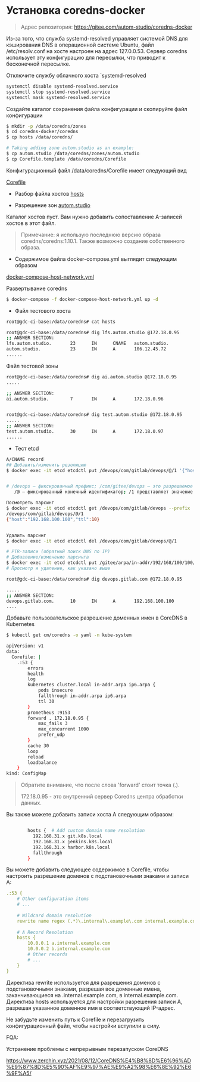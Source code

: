  # Установка coredns-docker

> Адрес репозитория: https://gitee.com/autom-studio/coredns-docker



Из-за того, что служба systemd-resolved управляет системой DNS для кэширования DNS в операционной системе Ubuntu, файл /etc/resolv.conf на хосте настроен на адрес 127.0.0.53. Сервер coredns использует эту конфигурацию для пересылки, что приводит к бесконечной пересылке.


Отключите службу облачного хоста `systemd-resolved

```sh
systemctl disable systemd-resolved.service 
systemctl stop systemd-resolved.service 
systemctl mask systemd-resolved.service 
```

Создайте каталог сохранения файла конфигурации и скопируйте файл конфигурации
```sh
$ mkdir -p /data/coredns/zones
$ cd coredns-docker/coredns
$ cp hosts /data/coredns/

# Taking adding zone autom.studio as an example:
$ cp autom.studio /data/coredns/zones/autom.studio
$ cp Corefile.template /data/coredns/Corefile
```

Конфигурационный файл /data/coredns/Corefile имеет следующий вид

[Corefile](./Corefile.template)


- Разбор файла хостов
[hosts](./hosts)


- Разрешение зон
[autom.studio](./autom.studio)



Каталог хостов пуст. Вам нужно добавить сопоставление A-записей хостов в этот файл.

> Примечание: я использую последнюю версию образа coredns/coredns:1.10.1.
> Также возможно создание собственного образа.


- Содержимое файла docker-compose.yml выглядит следующим образом

[docker-compose-host-network.yml](./docker-compose-host-network.yml)


Развертывание coredns
```sh
$ docker-compose -f docker-compose-host-network.yml up -d
```


- Файл тестового хоста
```sh
root@gdc-ci-base:/data/coredns# cat hosts

root@gdc-ci-base:/data/coredns# dig lfs.autom.studio @172.18.0.95
;; ANSWER SECTION:
lfs.autom.studio.       23      IN      CNAME   autom.studio.
autom.studio.           23      IN      A       106.12.45.72
......
```

Файл тестовой зоны
```sh
root@gdc-ci-base:/data/coredns# dig ai.autom.studio @172.18.0.95
.....

;; ANSWER SECTION:
ai.autom.studio.        7       IN      A       172.18.0.96


root@gdc-ci-base:/data/coredns# dig test.autom.studio @172.18.0.95
.....
;; ANSWER SECTION:
test.autom.studio.      30      IN      A       172.18.0.97
......
```


- Тест etcd

```sh
A/CNAME record
## Добавить/изменить резолюцию
$ docker exec -it etcd etcdctl put /devops/com/gitlab/devops/@/1 '{"host":"192.168.100.100","ttl":10}'


# /devops — фиксированный префикс; /com/gitee/devops — это разрешаемое доменное имя: devops.gitee.com;
   /@ — фиксированный конечный идентификатор; /1 представляет значение разрешения, которое может быть любым значением, используемым для представления нескольких значений разрешения для одного и того же доменного имени.

Посмотреть парсинг
$ docker exec -it etcd etcdctl get /devops/com/gitlab/devops --prefix
/devops/com/gitlab/devops/@/1
{"host":"192.168.100.100","ttl":10}


Удалить парсинг
$ docker exec -it etcd etcdctl del /devops/com/gitlab/devops/@/1

# PTR-записи (обратный поиск DNS по IP)
# Добавление/изменение парсинга
$ docker exec -it etcd etcdctl put /gitee/arpa/in-addr/192/168/100/100/@ '{"host":"devops.gitlab.com.","ttl":10,"type":"PTR"}' # 192.168.100.100 -> devops.gitee.com
# Просмотр и удаление, как указано выше

```

```sh
root@gdc-ci-base:/data/coredns# dig devops.gitlab.com @172.18.0.95

.....
;; ANSWER SECTION:
devops.gitlab.com.      10      IN      A       192.168.100.100
....
```


Добавьте пользовательское разрешение доменных имен в CoreDNS в Kubernetes
```sh
$ kubectl get cm/coredns -o yaml -n kube-system

apiVersion: v1
data:
  Corefile: |
    .:53 {
        errors
        health
        log
        kubernetes cluster.local in-addr.arpa ip6.arpa {
            pods insecure
            fallthrough in-addr.arpa ip6.arpa
            ttl 30
        }
        prometheus :9153
        forward . 172.18.0.95 {
            max_fails 3
            max_concurrent 1000
            prefer_udp
        }
        cache 30
        loop
        reload
        loadbalance
    }
kind: ConfigMap

```

> Обратите внимание, что после слова 'forward' стоит точка (.).
>
> 172.18.0.95 - это внутренний сервер Coredns центра обработки данных.





Вы также можете добавить записи хоста A следующим образом:

```sh

        hosts {  # Add custom domain name resolution
          192.168.31.x git.k8s.local
          192.168.31.x jenkins.k8s.local
          192.168.31.x harbor.k8s.local
          fallthrough
        }
```



Вы можете добавить следующее содержимое в Corefile, чтобы настроить разрешение доменов с подстановочными знаками и записи A:

```yaml
.:53 {
    # Other configuration items
    # ...
    
    # Wildcard domain resolution
    rewrite name regex (.*)\.internal\.example\.com internal.example.com
    
    # A Record Resolution
    hosts {
        10.0.0.1 a.internal.example.com
        10.0.0.2 b.internal.example.com
        # Other records
        # ...
    }
}

```



Директива rewrite используется для разрешения доменов с подстановочными знаками, разрешая все доменные имена, заканчивающиеся на .internal.example.com, в internal.example.com. Директива hosts используется для настройки разрешения записи A, разрешая указанное доменное имя в соответствующий IP-адрес.

Не забудьте изменить путь к Corefile и перезагрузить конфигурационный файл, чтобы настройки вступили в силу.





FQA:


Устранение проблемы с непрерывным перезапуском CoreDNS

https://www.zerchin.xyz/2021/08/12/CoreDNS%E4%B8%8D%E6%96%AD%E9%87%8D%E5%90%AF%E9%97%AE%E9%A2%98%E6%8E%92%E6%9F%A5/